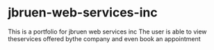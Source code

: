 # jbruen-web-services-inc
This is a portfolio for jbruen web services inc
The user is able to view theservices offered bythe company and even book an appointment
